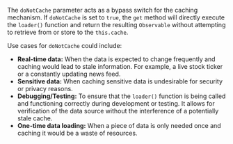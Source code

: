 The `doNotCache` parameter acts as a bypass switch for the caching mechanism. If `doNotCache` is set to `true`, the `get` method will directly execute the `loader()` function and return the resulting `Observable` without attempting to retrieve from or store to the `this.cache`.

Use cases for `doNotCache` could include:

*   **Real-time data:** When the data is expected to change frequently and caching would lead to stale information. For example, a live stock ticker or a constantly updating news feed.
*   **Sensitive data:** When caching sensitive data is undesirable for security or privacy reasons.
*   **Debugging/Testing:**  To ensure that the `loader()` function is being called and functioning correctly during development or testing.  It allows for verification of the data source without the interference of a potentially stale cache.
*   **One-time data loading:** When a piece of data is only needed once and caching it would be a waste of resources.